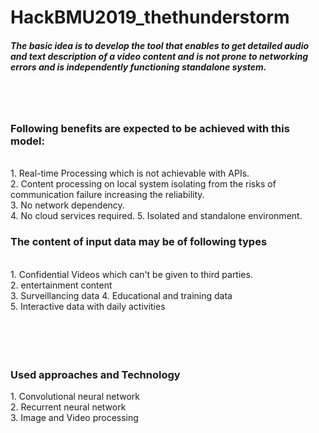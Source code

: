 # HackBMU2019_thethunderstorm<br>
<h5>The basic idea is to develop the tool that enables to get detailed audio and text description of a video content and is not prone to networking errors and is independently functioning standalone system. </h5>
    </br></br>
 
 <h3> 
    Following benefits are expected to be achieved with this model:</h3></br>
    1. Real-time Processing which is not achievable with APIs.</br>
    2. Content processing on local system isolating from the risks of communication failure increasing the reliability.</br>
    3. No network dependency.</br>
    4. No cloud services required.
    5. Isolated and standalone environment.
 </br> 
 <h3> The content of input data may be of following types</h3></br>
  1. Confidential Videos which can't be given to third parties.</br>
    2. entertainment content </br>
    3. Surveillancing data
    4. Educational and training data </br>
    5. Interactive data with daily activities </br>
   <br></br><br></br>
   
   <h3> Used approaches and Technology</h3>
      1. Convolutional neural network</br>
      2. Recurrent neural network </br>
      3. Image and Video processing </br>
      
